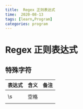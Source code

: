 ```yaml
---
title:  Regex 正则表达式
time:  2020-08-13
tags: [learn,Program]
categories: program
---
```


# Regex 正则表达式



<!-- more -->

## 特殊字符

| 表达式 | 含义 | 备注 |
| ------ | ---- | ---- |
|        |      |      |
| \s     | 空格 |      |
|        |      |      |

